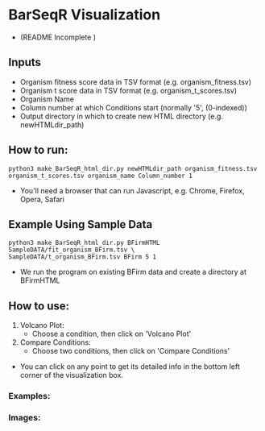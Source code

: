 # BarSeqR Visualization
* (README Incomplete )

## Inputs
* Organism fitness score data in TSV format (e.g. organism_fitness.tsv)
* Organism t score data in TSV format (e.g. organism_t_scores.tsv)
* Organism Name
* Column number at which Conditions start (normally '5', (0-indexed))
* Output directory in which to create new HTML directory (e.g. newHTMLdir_path)

## How to run:
```shell
python3 make_BarSeqR_html_dir.py newHTMLdir_path organism_fitness.tsv organism_t_scores.tsv organism_name Column_number 1
```
* You'll need a browser that can run Javascript, e.g. Chrome, Firefox, Opera, Safari

## Example Using Sample Data
```shell
python3 make_BarSeqR_html_dir.py BFirmHTML SampleDATA/fit_organism_BFirm.tsv \
SampleDATA/t_organism_BFirm.tsv BFirm 5 1
```
* We run the program on existing BFirm data and create a directory at BFirmHTML

## How to use:
1. Volcano Plot:
    * Choose a condition, then click on 'Volcano Plot'
2. Compare Conditions:
    * Choose two conditions, then click on 'Compare Conditions'
* You can click on any point to get its detailed info in the bottom
    left corner of the visualization box.


### Examples:


### Images:

